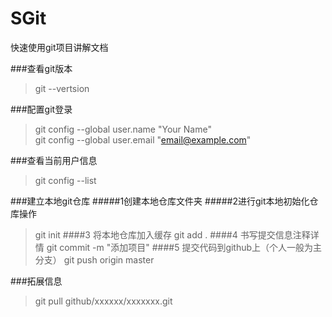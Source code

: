 # SGit
快速使用git项目讲解文档

###查看git版本
>git --vertsion


###配置git登录
> git config --global user.name "Your Name"  
> git config --global user.email "email@example.com" 


###查看当前用户信息
>git config --list

###建立本地git仓库
#####1创建本地仓库文件夹
#####2进行git本地初始化仓库操作
>git init
####3 将本地仓库加入缓存
>git add .
####4 书写提交信息注释详情
>git commit -m "添加项目"
####5 提交代码到github上（个人一般为主分支）
>git push origin master


###拓展信息
>git pull github/xxxxxx/xxxxxxx.git
